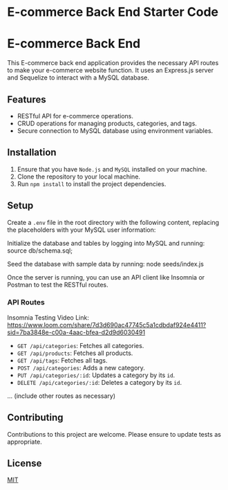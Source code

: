 # E-commerce Back End Starter Code
# E-commerce Back End

This E-commerce back end application provides the necessary API routes to make your e-commerce website function. It uses an Express.js server and Sequelize to interact with a MySQL database.

## Features

- RESTful API for e-commerce operations.
- CRUD operations for managing products, categories, and tags.
- Secure connection to MySQL database using environment variables.

## Installation

1. Ensure that you have `Node.js` and `MySQL` installed on your machine.
2. Clone the repository to your local machine.
3. Run `npm install` to install the project dependencies.

## Setup

Create a `.env` file in the root directory with the following content, replacing the placeholders with your MySQL user information:


Initialize the database and tables by logging into MySQL and running: source db/schema.sql;

Seed the database with sample data by running: node seeds/index.js

Once the server is running, you can use an API client like Insomnia or Postman to test the RESTful routes.

### API Routes

Insomnia Testing Video Link:
https://www.loom.com/share/7d3d690ac47745c5a1cdbdaf924e4411?sid=7ba3848e-c00a-4aac-bfea-d2d9d6030491

- `GET /api/categories`: Fetches all categories.
- `GET /api/products`: Fetches all products.
- `GET /api/tags`: Fetches all tags.
- `POST /api/categories`: Adds a new category.
- `PUT /api/categories/:id`: Updates a category by its `id`.
- `DELETE /api/categories/:id`: Deletes a category by its `id`.

... (include other routes as necessary)

## Contributing

Contributions to this project are welcome. Please ensure to update tests as appropriate.

## License

[MIT](https://choosealicense.com/licenses/mit/)



